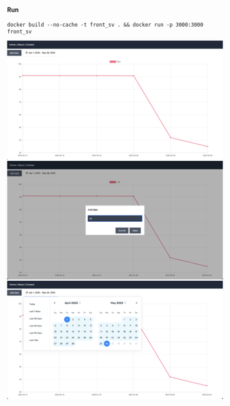 #### Run
```
docker build --no-cache -t front_sv . && docker run -p 3000:3000 front_sv
```

![image info](./images/screenshot1.png)
![image info](./images/screenshot2.png)
![image info](./images/screenshot3.png)